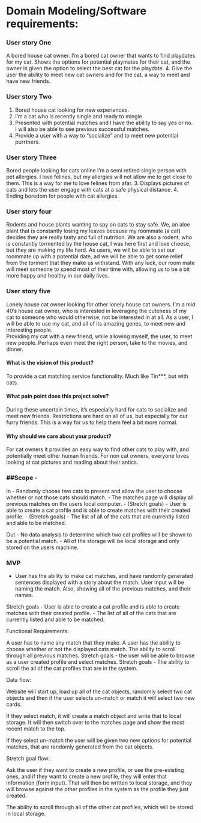 # Domain Modeling/Software requirements:

### User story One

A bored house cat owner.
I’m a bored cat owner that wants to find playdates for my cat.
Shows the options for potential playmates for their cat, and the owner is given the option to select the best cat for the playdate. 
4.  Give the user the ability to meet new cat owners and for the cat, a way to meet and have new friends. 


### User story Two

1. Bored house cat looking for new experiences.
2. I’m a cat who is recently single and ready to mingle.
3. Presented with potential matches and I have the ability to say yes or no.  
I will also be able to see previous successful matches. 
4. Provide a user with a way to “socialize” and to meet new potential
purrtners. 

### User story Three

Bored people looking for cats online
I’m a semi retired single person with pet allergies.  I love felines, but my allergies will not allow me to get close to them.  This is a way for me to love felines from afar. 
3. Displays pictures of cats and lets the user engage with cats at a safe physical distance. 
4. Ending boredom for people with cat allergies. 

### User story four 

Rodents and house plants wanting to spy on cats to stay safe. 
We,  an aloe plant that is constantly losing my leaves because my roommate (a cat) decides they are really tasty and full of nutrition. We are also a rodent, who is constantly tormented by the house cat, I was here first and love cheese, but they are making my life hard. 
As users, we will be able to set our roommate up with a potential date, ad we will be able to get some relief from the torment that they make us withstand. 
With any luck, our room mate will meet someone to spend most of their time with, allowing us to be a bit more happy and healthy in our daily lives. 

### User story five 

Lonely house cat owner looking for other lonely house cat owners. 
I’m a mid 40’s house cat owner, who is interested in leveraging the cuteness of my cat to someone who would otherwise, not be interested in at all. 
As a user, I will be able to use my cat, and all of its amazing genes, to meet new and interesting people.  
Providing my cat with a new friend, while allowing myself, the user, to meet new people.  Perhaps even meet the right person, take to the movies, and dinner. 




#### What is the vision of this product?

To provide a cat matching service functionality. Much like Tin***, but with cats. 


#### What pain point does this project solve?

During these uncertain times, it’s especially hard for cats to socialize and meet new friends. Restrictions are hard on all of us, but especially for our furry friends.  This is a way for us to help them feel a bit more normal. 

#### Why should we care about your product?

For cat owners it provides an easy way to find other cats to play with, and potentially meet other human friends. 
For non cat owners, everyone loves looking at cat pictures and reading about their antics. 


### ##Scope - 
In - Randomly choose two cats to present and allow the user to choose whether or not those cats should match. 
	- The matches page will display all previous matches on the users local computer. 
	- (Stretch goals) - User is able to create a cat profile and is able to create matches with their created profile.
	- (Stretch goals) - The list of all of the cats that are currently listed and able to be matched. 

Out - No data analysis to determine which two cat profiles will be shown to be a potential match. 
	- All of the storage will be local storage and only stored on the users machine. 
	
### MVP 
- User has the ability to make cat matches, and have randomly generated sentences displayed with a story about the match. User input will be naming the match. Also, showing all of the previous matches, and their names. 

Stretch goals
	- User is able to create a cat profile and is able to create matches with their created profile.
	- The list of all of the cats that are currently listed and able to be matched. 

Functional Requirements:

A user has to name any match that they make. 
A user has the ability to choose whether or not the displayed cats match. 
The ability to scroll through all previous matches. 
  Stretch goals - the user will be able to browse as a user created profile and select matches. 
Stretch goals - The ability to scroll the all of the cat profiles that are in the system. 

Data flow:

Website will start up, load up all of the cat objects, randomly select two cat objects and then if the user selects un-match or match it will select two new cards.

If they select match, it will create a match object and write that to local storage.  It will then switch over to the matches page and show the most recent match to the top.

If they select un-match the user will be given two new options for potential matches, that are randomly generated from the cat objects. 

Stretch goal flow: 

Ask the user if they want to create a new profile, or use the pre-existing ones, and if they want to create a new profile, they will enter that information (form input).  That will then be written to local storage, and they will browse against the other profiles in the system as the profile they just created. 

The ability to scroll through all of the other cat profiles, which will be stored in local storage.  